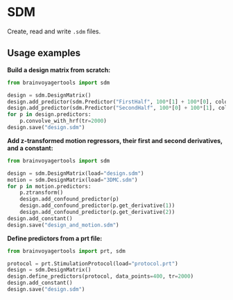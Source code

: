 # SDM

Create, read and write `.sdm` files.

## Usage examples

**Build a design matrix from scratch:**
```python
from brainvoyagertools import sdm

design = sdm.DesignMatrix()
design.add_predictor(sdm.Predictor("FirstHalf", 100*[1] + 100*[0], colour=[255,0,0]))
design.add_predictor(sdm.Predictor("SecondHalf", 100*[0] + 100*[1], colour=[0,255,0]))
for p in design.predictors:
    p.convolve_with_hrf(tr=2000)
design.save("design.sdm")
```

**Add z-transformed motion regressors, their first and second derivatives, and a constant:**
```python
from brainvoyagertools import sdm

design = sdm.DesignMatrix(load="design.sdm")
motion = sdm.DesignMatrix(load="3DMC.sdm")
for p in motion.predictors:
    p.ztransform()
    design.add_confound_predictor(p)
    design.add_confound_predictor(p.get_derivative(1))
    design.add_confound_predictor(p.get_derivative(2))
design.add_constant()
design.save("design_and_motion.sdm")
```

**Define predictors from a prt file:**
```python
from brainvoyagertools import prt, sdm

protocol = prt.StimulationProtocol(load="protocol.prt")
design = sdm.DesignMatrix()
design.define_predictors(protocol, data_points=400, tr=2000)
design.add_constant()
design.save("design.sdm")
```

